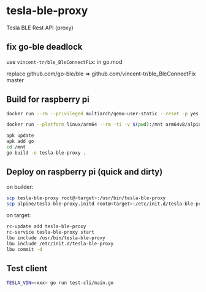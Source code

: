 # tesla-ble-proxy
Tesla BLE Rest API (proxy)

## fix go-ble deadlock

use `vincent-tr/ble_BleConnectFix`: in go.mod

replace github.com/go-ble/ble => github.com/vincent-tr/ble_BleConnectFix master

## Build for raspberry pi

```bash
docker run --rm --privileged multiarch/qemu-user-static --reset -p yes --credential yes

docker run --platform linux/arm64 --rm -ti -v $(pwd):/mnt arm64v8/alpine:3.21.3 /bin/sh

apk update
apk add go
cd /mnt
go build -o tesla-ble-proxy .
```

## Deploy on raspberry pi (quick and dirty)

on builder:
```bash
scp tesla-ble-proxy root@<target>:/usr/bin/tesla-ble-proxy
scp alpine/tesla-ble-proxy.initd root@<target>:/etc/init.d/tesla-ble-proxy
```

on target:
```bash
rc-update add tesla-ble-proxy
rc-service tesla-ble-proxy start
lbu include /usr/bin/tesla-ble-proxy
lbu include /etc/init.d/tesla-ble-proxy
lbu commit -d
```

## Test client 

```bash
TESLA_VIN=<xxx> go run test-cli/main.go
```
